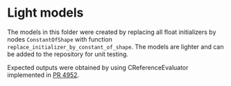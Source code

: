 <!--
Copyright (c) ONNX Project Contributors

SPDX-License-Identifier: Apache-2.0
-->

# Light models

The models in this folder were created by replacing
all float initializers by nodes `ConstantOfShape`
with function `replace_initializer_by_constant_of_shape`.
The models are lighter and can be added to the repository
for unit testing.

Expected outputs were obtained by using CReferenceEvaluator
implemented in [PR 4952](https://github.com/onnx/onnx/pull/4952).
